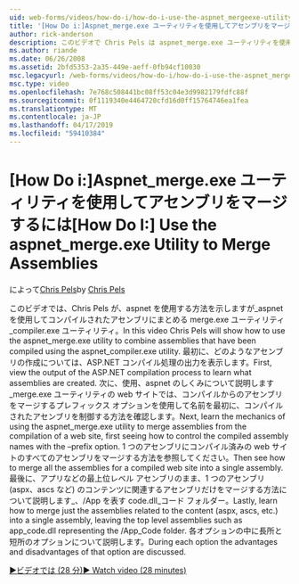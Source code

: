 ```yaml
---
uid: web-forms/videos/how-do-i/how-do-i-use-the-aspnet_mergeexe-utility-to-merge-assemblies
title: '[How Do i:]Aspnet_merge.exe ユーティリティを使用してアセンブリをマージ |Microsoft Docs'
author: rick-anderson
description: このビデオで Chris Pels は aspnet_merge.exe ユーティリティを使用して、aspnet_compiler.exe ユーティリティを使用してコンパイルされたアセンブリを結合する方法を紹介しています.
ms.author: riande
ms.date: 06/26/2008
ms.assetid: 2bfd5353-2a35-449e-aeff-0fb94cf10030
msc.legacyurl: /web-forms/videos/how-do-i/how-do-i-use-the-aspnet_mergeexe-utility-to-merge-assemblies
msc.type: video
ms.openlocfilehash: 7e768c508441bc08ff53c04e3d9982179fdfc88f
ms.sourcegitcommit: 0f1119340e4464720cfd16d0ff15764746ea1fea
ms.translationtype: MT
ms.contentlocale: ja-JP
ms.lasthandoff: 04/17/2019
ms.locfileid: "59410384"
---
```

# <a name="how-do-i-use-the-aspnetmergeexe-utility-to-merge-assemblies"></a><span data-ttu-id="f6def-103">[How Do i:]Aspnet_merge.exe ユーティリティを使用してアセンブリをマージするには</span><span class="sxs-lookup"><span data-stu-id="f6def-103">[How Do I:] Use the aspnet_merge.exe Utility to Merge Assemblies</span></span>

<span data-ttu-id="f6def-104">によって[Chris Pels](https://twitter.com/chrispels)</span><span class="sxs-lookup"><span data-stu-id="f6def-104">by [Chris Pels](https://twitter.com/chrispels)</span></span>

<span data-ttu-id="f6def-105">このビデオでは、Chris Pels が、aspnet を使用する方法を示しますが\_aspnet を使用してコンパイルされたアセンブリにまとめる merge.exe ユーティリティ\_compiler.exe ユーティリティ。</span><span class="sxs-lookup"><span data-stu-id="f6def-105">In this video Chris Pels will show how to use the aspnet\_merge.exe utility to combine assemblies that have been compiled using the aspnet\_compiler.exe utility.</span></span> <span data-ttu-id="f6def-106">最初に、どのようなアセンブリの作成については、ASP.NET コンパイル処理の出力を表示します。</span><span class="sxs-lookup"><span data-stu-id="f6def-106">First, view the output of the ASP.NET compilation process to learn what assemblies are created.</span></span> <span data-ttu-id="f6def-107">次に、使用、aspnet のしくみについて説明します\_merge.exe ユーティリティの web サイトでは、コンパイルからのアセンブリをマージするプレフィックス オプションを使用して名前を最初に、コンパイルされたアセンブリを制御する方法を確認します。</span><span class="sxs-lookup"><span data-stu-id="f6def-107">Next, learn the mechanics of using the aspnet\_merge.exe utility to merge assemblies from the compilation of a web site, first seeing how to control the compiled assembly names with the –prefix option.</span></span> <span data-ttu-id="f6def-108">1 つのアセンブリにコンパイル済みの web サイトのすべてのアセンブリをマージする方法を参照してください。</span><span class="sxs-lookup"><span data-stu-id="f6def-108">Then see how to merge all the assemblies for a compiled web site into a single assembly.</span></span> <span data-ttu-id="f6def-109">最後に、アプリなどの最上位レベル アセンブリのまま、1 つのアセンブリ (aspx、ascs など) のコンテンツに関連するアセンブリだけをマージする方法について説明します\_、/App を表す code.dll\_コード フォルダー。</span><span class="sxs-lookup"><span data-stu-id="f6def-109">Lastly, learn how to merge just the assemblies related to the content (aspx, ascs, etc.) into a single assembly, leaving the top level assemblies such as app\_code.dll representing the /App\_Code folder.</span></span> <span data-ttu-id="f6def-110">各オプションの中に長所と短所のオプションについて説明します。</span><span class="sxs-lookup"><span data-stu-id="f6def-110">During each option the advantages and disadvantages of that option are discussed.</span></span>

[<span data-ttu-id="f6def-111">&#9654;ビデオでは (28 分)</span><span class="sxs-lookup"><span data-stu-id="f6def-111">&#9654; Watch video (28 minutes)</span></span>](https://channel9.msdn.com/Blogs/ASP-NET-Site-Videos/how-do-i-use-the-aspnet_mergeexe-utility-to-merge-assemblies)
